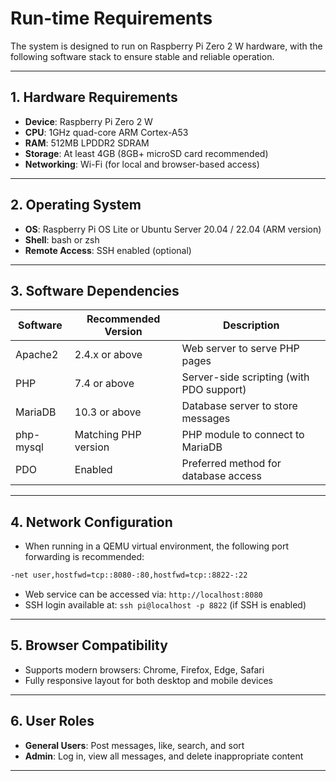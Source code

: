 
# Run-time Requirements

The system is designed to run on Raspberry Pi Zero 2 W hardware, with the following software stack to ensure stable and reliable operation.

---

## 1. Hardware Requirements

- **Device**: Raspberry Pi Zero 2 W
- **CPU**: 1GHz quad-core ARM Cortex-A53
- **RAM**: 512MB LPDDR2 SDRAM
- **Storage**: At least 4GB (8GB+ microSD card recommended)
- **Networking**: Wi-Fi (for local and browser-based access)

---

## 2. Operating System

- **OS**: Raspberry Pi OS Lite or Ubuntu Server 20.04 / 22.04 (ARM version)
- **Shell**: bash or zsh
- **Remote Access**: SSH enabled (optional)

---

## 3. Software Dependencies

| Software      | Recommended Version | Description                              |
|---------------|---------------------|------------------------------------------|
| Apache2       | 2.4.x or above      | Web server to serve PHP pages            |
| PHP           | 7.4 or above        | Server-side scripting (with PDO support) |
| MariaDB       | 10.3 or above       | Database server to store messages        |
| php-mysql     | Matching PHP version| PHP module to connect to MariaDB         |
| PDO           | Enabled             | Preferred method for database access     |

---

## 4. Network Configuration

- When running in a QEMU virtual environment, the following port forwarding is recommended:

```bash
-net user,hostfwd=tcp::8080-:80,hostfwd=tcp::8822-:22
```

- Web service can be accessed via: `http://localhost:8080`
- SSH login available at: `ssh pi@localhost -p 8822` (if SSH is enabled)

---

## 5. Browser Compatibility

- Supports modern browsers: Chrome, Firefox, Edge, Safari
- Fully responsive layout for both desktop and mobile devices

---

## 6. User Roles

- **General Users**: Post messages, like, search, and sort
- **Admin**: Log in, view all messages, and delete inappropriate content

---
